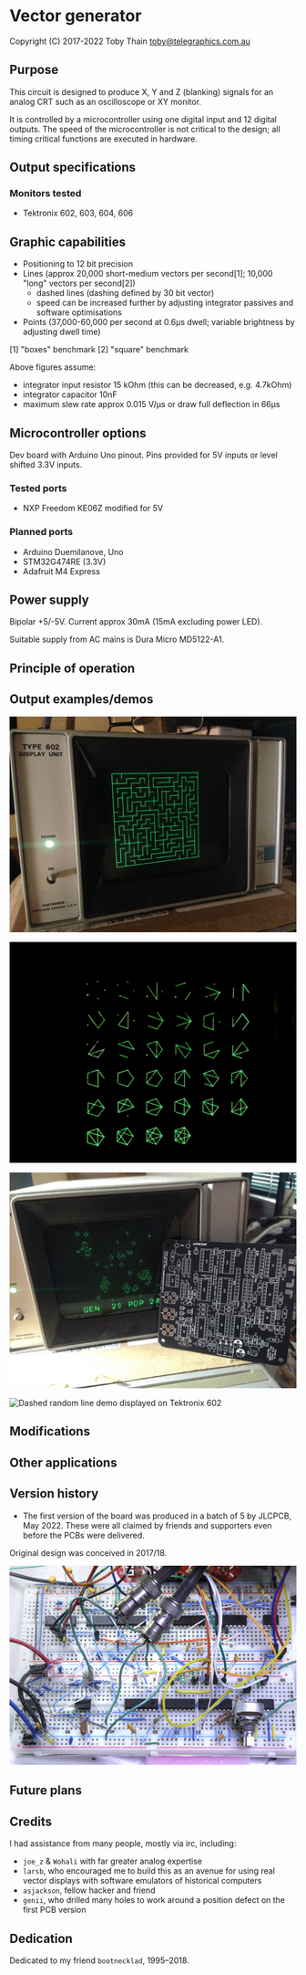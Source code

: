 # Vector generator

Copyright (C) 2017-2022 Toby Thain <toby@telegraphics.com.au>

## Purpose

This circuit is designed to produce X, Y and Z (blanking) signals
for an analog CRT such as an oscilloscope or XY monitor.

It is controlled by a microcontroller using one digital input
and 12 digital outputs. The speed of the microcontroller is not
critical to the design; all timing critical functions are executed
in hardware.

## Output specifications

### Monitors tested

* Tektronix 602, 603, 604, 606

## Graphic capabilities

* Positioning to 12 bit precision
* Lines (approx 20,000 short-medium vectors per second[1];
  10,000 "long" vectors per second[2])
  - dashed lines (dashing defined by 30 bit vector)
  - speed can be increased further by adjusting integrator passives
    and software optimisations
* Points (37,000-60,000 per second at 0.6µs dwell;
  variable brightness by adjusting dwell time)

[1] "boxes" benchmark
[2] "square" benchmark

Above figures assume:
- integrator input resistor 15 kOhm (this can be decreased, e.g. 4.7kOhm)
- integrator capacitor 10nF
- maximum slew rate approx 0.015 V/µs or draw full deflection in 66µs

## Microcontroller options

Dev board with Arduino Uno pinout. Pins provided for 5V inputs
or level shifted 3.3V inputs.

### Tested ports

* NXP Freedom KE06Z modified for 5V

### Planned ports

* Arduino Duemilanove, Uno
* STM32G474RE (3.3V)
* Adafruit M4 Express

## Power supply

Bipolar +5/-5V. Current approx 30mA (15mA excluding power LED).

Suitable supply from AC mains is Dura Micro MD5122-A1.

## Principle of operation

## Output examples/demos

![Maze displayed on Tektronix 602](IMG_9619.jpg)

![Graph enumerations displayed on Tektronix 602](IMG_9609.jpg)

![Game of Life displayed on Tektronix 602, along with blank pcb](IMG_9606s.jpg)

![Dashed random line demo displayed on Tektronix 602](_MG_3877.jpg)

## Modifications

## Other applications

## Version history

* The first version of the board was produced in a batch of 5 by JLCPCB,
  May 2022. These were all claimed by friends and supporters
  even before the PCBs were delivered.

Original design was conceived in 2017/18.

![Breadboard close to first PCB version](_MG_3654s.jpg)

## Future plans

## Credits

I had assistance from many people, mostly via irc, including:

* `joe_z` & `Wohali` with far greater analog expertise
* `larsb`, who encouraged me to build this as an avenue for using real
  vector displays with software emulators of historical computers
* `asjackson`, fellow hacker and friend
* `genii`, who drilled many holes to work around a position defect
  on the first PCB version

## Dedication

Dedicated to my friend `bootnecklad`, 1995–2018.
